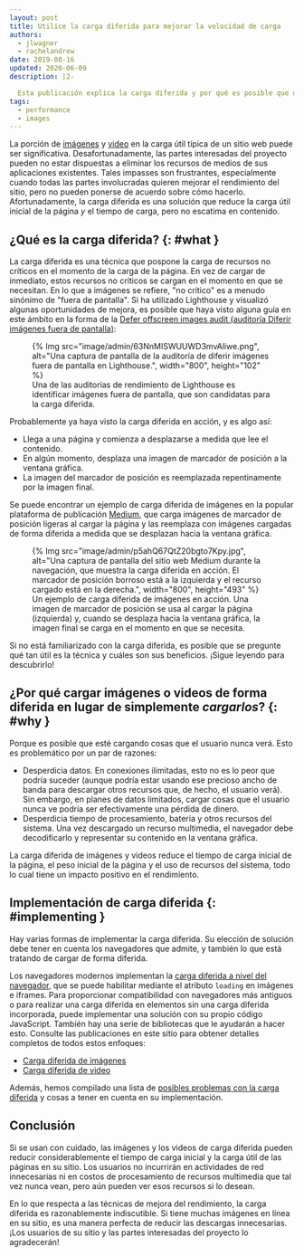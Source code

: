 ```yaml
---
layout: post
title: Utilice la carga diferida para mejorar la velocidad de carga
authors:
  - jlwagner
  - rachelandrew
date: 2019-08-16
updated: 2020-06-09
description: |2-

  Esta publicación explica la carga diferida y por qué es posible que desee cargar elementos en su sitio de forma diferida.
tags:
  - performance
  - images
---
```


La porción de [imágenes](http://beta.httparchive.org/reports/state-of-images?start=earliest&end=latest) y [video](http://beta.httparchive.org/reports/page-weight#bytesVideo) en la carga útil típica de un sitio web puede ser significativa. Desafortunadamente, las partes interesadas del proyecto pueden no estar dispuestas a eliminar los recursos de medios de sus aplicaciones existentes. Tales impasses son frustrantes, especialmente cuando todas las partes involucradas quieren mejorar el rendimiento del sitio, pero no pueden ponerse de acuerdo sobre cómo hacerlo. Afortunadamente, la carga diferida es una solución que reduce la carga útil inicial de la página *y* el tiempo de carga, pero no escatima en contenido.

## ¿Qué es la carga diferida? {: #what }

La carga diferida es una técnica que pospone la carga de recursos no críticos en el momento de la carga de la página. En vez de cargar de inmediato, estos recursos no críticos se cargan en el momento en que se necesitan. En lo que a imágenes se refiere, "no crítico" es a menudo sinónimo de "fuera de pantalla". Si ha utilizado Lighthouse y visualizó algunas oportunidades de mejora, es posible que haya visto alguna guía en este ámbito en la forma de la [Defer offscreen images audit (auditoría Diferir imágenes fuera de pantalla)](/offscreen-images/):

<figure>{% Img src="image/admin/63NnMISWUUWD3mvAliwe.png", alt="Una captura de pantalla de la auditoría de diferir imágenes fuera de pantalla en Lighthouse.", width="800", height="102" %}<figcaption> Una de las auditorías de rendimiento de Lighthouse es identificar imágenes fuera de pantalla, que son candidatas para la carga diferida.</figcaption></figure>

Probablemente ya haya visto la carga diferida en acción, y es algo así:

- Llega a una página y comienza a desplazarse a medida que lee el contenido.
- En algún momento, desplaza una imagen de marcador de posición a la ventana gráfica.
- La imagen del marcador de posición es reemplazada repentinamente por la imagen final.

Se puede encontrar un ejemplo de carga diferida de imágenes en la popular plataforma de publicación [Medium](https://medium.com/), que carga imágenes de marcador de posición ligeras al cargar la página y las reemplaza con imágenes cargadas de forma diferida a medida que se desplazan hacia la ventana gráfica.

<figure>{% Img src="image/admin/p5ahQ67QtZ20bgto7Kpy.jpg", alt="Una captura de pantalla del sitio web Medium durante la navegación, que muestra la carga diferida en acción. El marcador de posición borroso está a la izquierda y el recurso cargado está en la derecha.", width="800", height="493" %}<figcaption> Un ejemplo de carga diferida de imágenes en acción. Una imagen de marcador de posición se usa al cargar la página (izquierda) y, cuando se desplaza hacia la ventana gráfica, la imagen final se carga en el momento en que se necesita.</figcaption></figure>

Si no está familiarizado con la carga diferida, es posible que se pregunte qué tan útil es la técnica y cuáles son sus beneficios. ¡Sigue leyendo para descubrirlo!

## ¿Por qué cargar imágenes o videos de forma diferida en lugar de simplemente *cargarlos*? {: #why }

Porque es posible que esté cargando cosas que el usuario nunca verá. Esto es problemático por un par de razones:

- Desperdicia datos. En conexiones ilimitadas, esto no es lo peor que podría suceder (aunque podría estar usando ese precioso ancho de banda para descargar otros recursos que, de hecho, el usuario verá). Sin embargo, en planes de datos limitados, cargar cosas que el usuario nunca ve podría ser efectivamente una pérdida de dinero.
- Desperdicia tiempo de procesamiento, batería y otros recursos del sistema. Una vez descargado un recurso multimedia, el navegador debe decodificarlo y representar su contenido en la ventana gráfica.

La carga diferida de imágenes y videos reduce el tiempo de carga inicial de la página, el peso inicial de la página y el uso de recursos del sistema, todo lo cual tiene un impacto positivo en el rendimiento.

## Implementación de carga diferida {: #implementing }

Hay varias formas de implementar la carga diferida. Su elección de solución debe tener en cuenta los navegadores que admite, y también lo que está tratando de cargar de forma diferida.

Los navegadores modernos implementan la [carga diferida a nivel del navegador](/browser-level-image-lazy-loading/), que se puede habilitar mediante el atributo `loading` en imágenes e iframes. Para proporcionar compatibilidad con navegadores más antiguos o para realizar una carga diferida en elementos sin una carga diferida incorporada, puede implementar una solución con su propio código JavaScript. También hay una serie de bibliotecas que le ayudarán a hacer esto. Consulte las publicaciones en este sitio para obtener detalles completos de todos estos enfoques:

- [Carga diferida de imágenes](/lazy-loading-images/)
- [Carga diferida de video](/lazy-loading-video/)

Además, hemos compilado una lista de [posibles problemas con la carga diferida](/lazy-loading-best-practices) y cosas a tener en cuenta en su implementación.

## Conclusión

Si se usan con cuidado, las imágenes y los videos de carga diferida pueden reducir considerablemente el tiempo de carga inicial y la carga útil de las páginas en su sitio. Los usuarios no incurrirán en actividades de red innecesarias ni en costos de procesamiento de recursos multimedia que tal vez nunca vean, pero aún pueden ver esos recursos si lo desean.

En lo que respecta a las técnicas de mejora del rendimiento, la carga diferida es razonablemente indiscutible. Si tiene muchas imágenes en línea en su sitio, es una manera perfecta de reducir las descargas innecesarias. ¡Los usuarios de su sitio y las partes interesadas del proyecto lo agradecerán!
